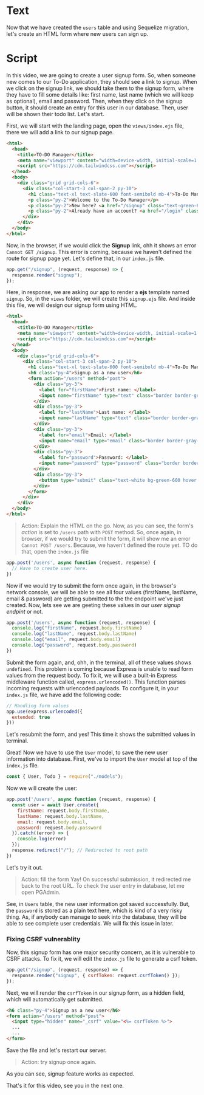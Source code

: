 # Text
Now that we have created the `users` table and using Sequelize migration, let's create an HTML form where new users can sign up.

# Script
In this video, we are going to create a user signup form. So, when someone new comes to our To-Do application, they should see a link to signup. When we click on the signup link, we should take them to the signup form, where they have to fill some details like: first name, last name (which we will keep as optional), email and password. Then, when they click on the signup button, it should create an entry for this user in our database. Then, user will be shown their todo list. Let's start.

First, we will start with the landing page, open the `views/index.ejs` file, there we will add a link to our signup page.
```html
<html>
  <head>
    <title>TO-DO Manager</title>
    <meta name="viewport" content="width=device-width, initial-scale=1.0">
    <script src="https://cdn.tailwindcss.com"></script>
  </head>
  <body>
    <div class="grid grid-cols-6">
      <div class="col-start-3 col-span-2 py-10">
        <h1 class="text-xl text-slate-600 font-semibold mb-4">To-Do Manager</h1>
        <p class="py-2">Welcome to the To-Do Manager</p>
        <p class="py-2">New here? <a href="/signup" class="text-green-600">Sign-up now</a></p>
        <p class="py-2">Already have an account? <a href="/login" class="text-green-600">Sign-in</a></p>
      </div>
    </div>
  </body>
</html>
```

Now, in the browser, if we would click the **Signup** link, ohh it shows an error `Cannot GET /signup`. This error is coming, because we haven't defined the route for signup page yet. Let's define that, in our `index.js` file.
```js
app.get("/signup", (request, response) => {
  response.render("signup");
});
```
Here, in response, we are asking our app to render a **ejs** template named `signup`. So, in the `views` folder, we will create this `signup.ejs` file. And inside this file, we will design our signup form using HTML.
```html
<html>
  <head>
    <title>TO-DO Manager</title>
    <meta name="viewport" content="width=device-width, initial-scale=1.0">
    <script src="https://cdn.tailwindcss.com"></script>
  </head>
  <body>
    <div class="grid grid-cols-6">
      <div class="col-start-3 col-span-2 py-10">
        <h1 class="text-xl text-slate-600 font-semibold mb-4">To-Do Manager</h1>
        <h6 class="py-4">Signup as a new user</h6>
        <form action="/users" method="post">
          <div class="py-3">
            <label for="firstName">First name: </label>
            <input name="firstName" type="text" class="border border-gray-300 text-gray-900 text-sm rounded w-full p-2" autofocus required>
          </div>
          <div class="py-3">
            <label for="lastName">Last name: </label>
            <input name="lastName" type="text" class="border border-gray-300 text-gray-900 text-sm rounded w-full p-2">
          </div>
          <div class="py-3">
            <label for="email">Email: </label>
            <input name="email" type="email" class="border border-gray-300 text-gray-900 text-sm rounded w-full p-2" required>
          </div>
          <div class="py-3">
            <label for="password">Password: </label>
            <input name="password" type="password" class="border border-gray-300 text-gray-900 text-sm rounded w-full p-2" required>
          </div>
          <div class="py-3">
            <button type="submit" class="text-white bg-green-600 hover:bg-green-700 font-medium rounded text-sm px-5 py-2 mr-2 mb-2">Sign-up</button>
          </div>
        </form>
      </div>
    </div>
  </body>
</html>
```
> Action: Explain the HTML on the go.
Now, as you can see, the form's *action* is set to `/users` path with `POST` method. So, once again, in browser, if we would try to submit the form, it will show me an error `Cannot POST /users`. Because, we haven't defined the route yet. TO do that, open the `index.js` file
```js
app.post('/users', async function (request, response) {
  // Have to create user here.
})
```
Now if we would try to submit the form once again, in the browser's network console, we will be able to see all four values (firstName, lastName, email & password) are getting submitted to the the endpoint we've just created. Now, lets see we are geeting these values in our *user signup endpint* or not.
```js
app.post('/users', async function (request, response) {
  console.log("firstName", request.body.firstName)
  console.log("lastName", request.body.lastName)
  console.log("email", request.body.email)
  console.log("password", request.body.password)
})
```
Submit the form again, and, ohh, in the terminal, all of these values shows `undefined`. This problem is coming because Express is unable to read form values from the request body. 
To fix it, we will use a built-in Express middleware function called, `express.urlencoded()`. This function parses incoming requests with urlencoded payloads. To configure it, in your `index.js` file, we have add the following code:
```js
// Handling form values
app.use(express.urlencoded({
  extended: true
}))
```
Let's resubmit the form, and yes! This time it shows the submitted values in terminal. 

Great! Now we have to use the `User` model, to save the new user information into database.
First, we've to import the `User` model at top of the `index.js` file.
```js
const { User, Todo } = require("./models");
```
Now we will create the user:
```js
app.post('/users', async function (request, response) {
  const user = await User.create({ 
    firstName: request.body.firstName,
    lastName: request.body.lastName,
    email: request.body.email, 
    password: request.body.password 
  }).catch((error) => {
    console.log(error)
  });
  response.redirect("/"); // Redirected to root path
})
```
Let's try it out.
> Action: fill the form
Yay! On successful submission, it redirected me back to the root URL. To check the user entry in database, let me open PGAdmin.

See, in `Users` table, the new user information got saved successfully. But, the `password` is stored as a plain text here, which is kind of a very risky thing. As, if anybody can manage to seek into the database, they will be able to see complete user credentials. We will fix this issue in later.

### Fixing CSRF vulnerablity
Now, this signup form has one major security concern, as it is vulnerable to CSRF attacks. To fix it, we will edit the `index.js` file to generate a csrf token.

```js
app.get("/signup", (request, response) => {
  response.render("signup", { csrfToken: request.csrfToken() });
});
```
Next, we will render the `csrfToken` in our signup form, as a hidden field, which will automatically get submitted.
```html
<h6 class="py-4">Signup as a new user</h6>
<form action="/users" method="post">
  <input type="hidden" name="_csrf" value="<%= csrfToken %>">
  ...
  ...
</form>
```
Save the file and let's restart our server.
> Action: try signup once again.

As you can see, signup feature works as expected.


That's it for this video, see you in the next one.

